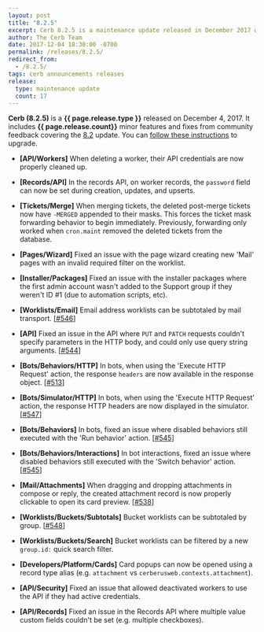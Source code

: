 ```yaml
---
layout: post
title: "8.2.5"
excerpt: Cerb 8.2.5 is a maintenance update released in December 2017 with 17 minor features and fixes from community feedback.
author: The Cerb Team
date: 2017-12-04 18:30:00 -0700
permalink: /releases/8.2.5/
redirect_from:
  - /8.2.5/
tags: cerb announcements releases
release:
  type: maintenance update
  count: 17
---
```


**Cerb (8.2.5)** is a **{{ page.release.type }}** released on December 4, 2017. It includes **{{ page.release.count}}** minor features and fixes from community feedback covering the [8.2](/releases/8.2/) update.  You can [follow these instructions](/docs/upgrading/) to upgrade.

* **[API/Workers]** When deleting a worker, their API credentials are now properly cleaned up.

* **[Records/API]** In the records API, on worker records, the `password` field can now be set during creation, updates, and upserts.

* **[Tickets/Merge]** When merging tickets, the deleted post-merge tickets now have `-MERGED` appended to their masks. This forces the ticket mask forwarding behavior to begin immediately. Previously, forwarding only worked when `cron.maint` removed the deleted tickets from the database.

* **[Pages/Wizard]** Fixed an issue with the page wizard creating new 'Mail' pages with an invalid required filter on the worklist.

* **[Installer/Packages]** Fixed an issue with the installer packages where the first admin account wasn't added to the Support group if they weren't ID #1 (due to automation scripts, etc).

* **[Worklists/Email]** Email address worklists can be subtotaled by mail transport. [[#546](https://github.com/jstanden/cerb/issues/546)]

* **[API]** Fixed an issue in the API where `PUT` and `PATCH` requests couldn't specify parameters in the HTTP body, and could only use query string arguments. [[#544](https://github.com/jstanden/cerb/issues/544)]

* **[Bots/Behaviors/HTTP]** In bots, when using the 'Execute HTTP Request' action, the response `headers` are now available in the response object. [[#513](https://github.com/jstanden/cerb/issues/513)]

* **[Bots/Simulator/HTTP]** In bots, when using the 'Execute HTTP Request' action, the response HTTP headers are now displayed in the simulator. [[#547](https://github.com/jstanden/cerb/issues/547)]

* **[Bots/Behaviors]** In bots, fixed an issue where disabled behaviors still executed with the 'Run behavior' action. [[#545](https://github.com/jstanden/cerb/issues/545)]

* **[Bots/Behaviors/Interactions]** In bot interactions, fixed an issue where disabled behaviors still executed with the 'Switch behavior' action. [[#545](https://github.com/jstanden/cerb/issues/545)]

* **[Mail/Attachments]** When dragging and dropping attachments in compose or reply, the created attachment record is now properly clickable to open its card preview. [[#538](https://github.com/jstanden/cerb/issues/538)]

* **[Worklists/Buckets/Subtotals]** Bucket worklists can be subtotaled by group. [[#548](https://github.com/jstanden/cerb/issues/548)]

* **[Worklists/Buckets/Search]** Bucket worklists can be filtered by a new `group.id:` quick search filter.

* **[Developers/Platform/Cards]** Card popups can now be opened using a record type alias (e.g. `attachment` vs `cerberusweb.contexts.attachment`).

* **[API/Security]** Fixed an issue that allowed deactivated workers to use the API if they had active credentials.

* **[API/Records]** Fixed an issue in the Records API where multiple value custom fields couldn't be set (e.g. multiple checkboxes).